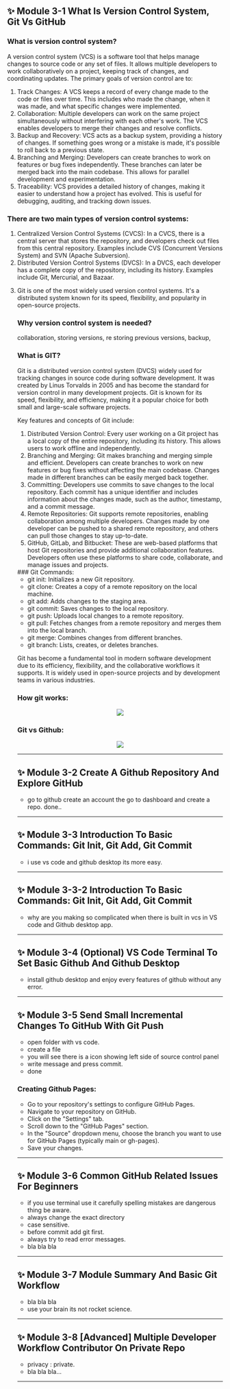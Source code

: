 ## ✨ Module 3-1 What Is Version Control System, Git Vs GitHub

### What is version control system?
<p>A version control system (VCS) is a software tool that helps manage changes to source code or any set of files. It allows multiple developers to work collaboratively on a project, keeping track of changes, and coordinating updates. The primary goals of version control are to:</p>
<ol>
<li>Track Changes: A VCS keeps a record of every change made to the code or files over time. This includes who made the change, when it was made, and what specific changes were implemented.</li>

<li>Collaboration: Multiple developers can work on the same project simultaneously without interfering with each other's work. The VCS enables developers to merge their changes and resolve conflicts.</li>

<li>Backup and Recovery: VCS acts as a backup system, providing a history of changes. If something goes wrong or a mistake is made, it's possible to roll back to a previous state.</li>

<li>Branching and Merging: Developers can create branches to work on features or bug fixes independently. These branches can later be merged back into the main codebase. This allows for parallel development and experimentation.</li>

<li>Traceability: VCS provides a detailed history of changes, making it easier to understand how a project has evolved. This is useful for debugging, auditing, and tracking down issues.</li>
</ol>

### There are two main types of version control systems:

<ol>
<li>Centralized Version Control Systems (CVCS): In a CVCS, there is a central server that stores the repository, and developers check out files from this central repository. Examples include CVS (Concurrent Versions System) and SVN (Apache Subversion).</li>

<li>Distributed Version Control Systems (DVCS): In a DVCS, each developer has a complete copy of the repository, including its history. Examples include Git, Mercurial, and Bazaar.<li>

<p>Git is one of the most widely used version control systems. It's a distributed system known for its speed, flexibility, and popularity in open-source projects.</p>

### Why version control system is needed?

<p>collaboration, storing versions, re storing previous versions, backup, </p>

### What is GIT?
<p>Git is a distributed version control system (DVCS) widely used for tracking changes in source code during software development. It was created by Linus Torvalds in 2005 and has become the standard for version control in many development projects. Git is known for its speed, flexibility, and efficiency, making it a popular choice for both small and large-scale software projects.</p>

<p>Key features and concepts of Git include:</p>
<ol>
<li>Distributed Version Control: Every user working on a Git project has a local copy of the entire repository, including its history. This allows users to work offline and independently.</li>

<li>Branching and Merging: Git makes branching and merging simple and efficient. Developers can create branches to work on new features or bug fixes without affecting the main codebase. Changes made in different branches can be easily merged back together.</li>

<li>Committing: Developers use commits to save changes to the local repository. Each commit has a unique identifier and includes information about the changes made, such as the author, timestamp, and a commit message.</li>

<li>Remote Repositories: Git supports remote repositories, enabling collaboration among multiple developers. Changes made by one developer can be pushed to a shared remote repository, and others can pull those changes to stay up-to-date.</li>

<li>GitHub, GitLab, and Bitbucket: These are web-based platforms that host Git repositories and provide additional collaboration features. Developers often use these platforms to share code, collaborate, and manage issues and projects.</li>
</ol>
### Git Commands: 

- git init: Initializes a new Git repository.
- git clone: Creates a copy of a remote repository on the local machine.
- git add: Adds changes to the staging area.
- git commit: Saves changes to the local repository.
- git push: Uploads local changes to a remote repository.
- git pull: Fetches changes from a remote repository and merges them into the local branch.
- git merge: Combines changes from different branches.
- git branch: Lists, creates, or deletes branches.

<p>Git has become a fundamental tool in modern software development due to its efficiency, flexibility, and the collaborative workflows it supports. It is widely used in open-source projects and by development teams in various industries. </p>

### How git works:

<p align="center">
  <a href="#"><img src="https://cdn.discordapp.com/attachments/1117616249984258109/1191777016836522024/image.png"></a>
</p>

### Git vs Github:

<p align="center">
  <a href="#"><img src="https://cdn.discordapp.com/attachments/1117616249984258109/1191777781357482104/image.png"></a>
</p>

---

## ✨ Module 3-2 Create A Github Repository And Explore GitHub

- go to github create an account the go to dashboard and create a repo. done..

---

## ✨ Module 3-3 Introduction To Basic Commands: Git Init, Git Add, Git Commit

- i use vs code and github desktop its more easy.

---

## ✨ Module 3-3-2 Introduction To Basic Commands: Git Init, Git Add, Git Commit

- why are you making so complicated when there is built in vcs in VS code and Github desktop app.

---

## ✨ Module 3-4 (Optional) VS Code Terminal To Set Basic Github And Github Desktop

- install github desktop and enjoy every features of github without any error.

---

## ✨ Module 3-5 Send Small Incremental Changes To GitHub With Git Push

- open folder with vs code.
- create a file
- you will see there is a icon showing left side of source control panel 
- write message and press commit.
- done

### Creating Github Pages: 

- Go to your repository's settings to configure GitHub Pages.
- Navigate to your repository on GitHub.
- Click on the "Settings" tab.
- Scroll down to the "GitHub Pages" section.
- In the "Source" dropdown menu, choose the branch you want to use for GitHub Pages (typically main or gh-pages).
- Save your changes.

---

## ✨ Module 3-6 Common GitHub Related Issues For Beginners

- if you use terminal use it carefully spelling mistakes are dangerous thing be aware.
- always change the exact directory
- case sensitive.
- before commit add git first.
- always try to read error messages.
- bla bla bla

---

## ✨ Module 3-7 Module Summary And Basic Git Workflow

- bla bla bla 
- use your brain its not rocket science.

---

## ✨ Module 3-8 [Advanced] Multiple Developer Workflow Contributor On Private Repo

- privacy : private.
- bla bla bla...

---

